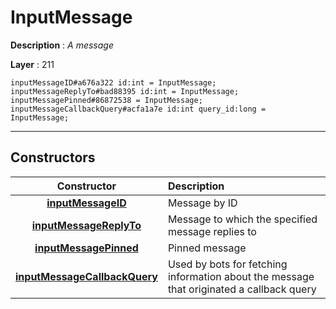 # InputMessage

**Description** : *A message*

**Layer** : 211

```tl
inputMessageID#a676a322 id:int = InputMessage;
inputMessageReplyTo#bad88395 id:int = InputMessage;
inputMessagePinned#86872538 = InputMessage;
inputMessageCallbackQuery#acfa1a7e id:int query_id:long = InputMessage;
```

---

## Constructors

| Constructor | Description |
| :---: | :--- |
| [**inputMessageID**](constructor/inputMessageID) | Message by ID |
| [**inputMessageReplyTo**](constructor/inputMessageReplyTo) | Message to which the specified message replies to |
| [**inputMessagePinned**](constructor/inputMessagePinned) | Pinned message |
| [**inputMessageCallbackQuery**](constructor/inputMessageCallbackQuery) | Used by bots for fetching information about the message that originated a callback query |